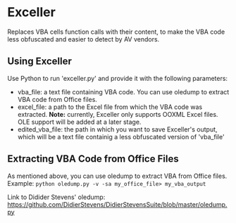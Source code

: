 # Exceller
Replaces VBA cells function calls with their content, to make the VBA code less obfuscated and easier to detect by AV vendors.

## Using Exceller
Use Python to run 'exceller.py' and provide it with the following parameters:
* vba_file: a text file containing VBA code. You can use oledump to extract VBA code from Office files.
* excel_file: a path to the Excel file from which the VBA code was extracted. **Note:** currently, Exceller only supports OOXML Excel files. OLE support will be added at a later stage.
* edited_vba_file: the path in which you want to save Exceller's output, which will be a text file containig a less obfuscated version of 'vba_file'


## Extracting VBA Code from Office Files
As mentioned above, you can use oledump to extract VBA from Office files.
Example: `python oledump.py -v -sa my_office_file> my_vba_output`

Link to Didider Stevens' oledump: https://github.com/DidierStevens/DidierStevensSuite/blob/master/oledump.py
